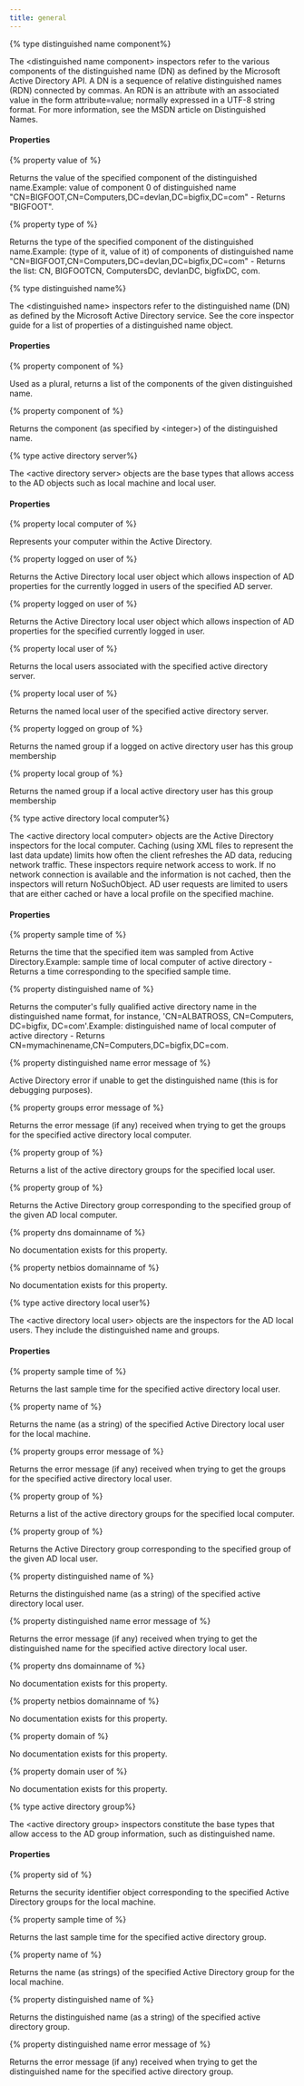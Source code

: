 ```yaml
---
title: general
---
```


{% type distinguished name component%}

The &lt;distinguished name component&gt; inspectors refer to the various components of the distinguished name (DN) as defined by the Microsoft Active Directory API. A DN is a sequence of relative distinguished names (RDN) connected by commas. An RDN is an attribute with an associated value in the form attribute=value; normally expressed in a UTF-8 string format. For more information, see the MSDN article on Distinguished Names.

#### Properties

{% property value of <distinguished name component> %}

Returns the value of the specified component of the distinguished name.Example: value of component 0 of distinguished name &quot;CN=BIGFOOT,CN=Computers,DC=devlan,DC=bigfix,DC=com&quot; - Returns &quot;BIGFOOT&quot;.

{% property type of <distinguished name component> %}

Returns the type of the specified component of the distinguished name.Example: (type of it, value of it) of components of distinguished name &quot;CN=BIGFOOT,CN=Computers,DC=devlan,DC=bigfix,DC=com&quot; - Returns the list: CN, BIGFOOTCN, ComputersDC, devlanDC, bigfixDC, com.

{% type distinguished name%}

The &lt;distinguished name&gt; inspectors refer to the distinguished name (DN) as defined by the Microsoft Active Directory service. See the core inspector guide for a list of properties of a distinguished name object. 

#### Properties

{% property component of <distinguished name> %}

Used as a plural, returns a list of the components of the given distinguished name.

{% property component <integer> of <distinguished name> %}

Returns the component (as specified by &lt;integer&gt;) of the distinguished name.

{% type active directory server%}

The &lt;active directory server&gt; objects are the base types that allows access to the AD objects such as local machine and local user.

#### Properties

{% property local computer of <active directory server> %}

Represents your computer within the Active Directory.

{% property logged on user of <active directory server> %}

Returns the Active Directory local user object which allows inspection of AD properties for the currently logged in users of the specified AD server.

{% property logged on user <string> of <active directory server> %}

Returns the Active Directory local user object which allows inspection of AD properties for the specified currently logged in user.

{% property local user of <active directory server> %}

Returns the local users associated with the specified active directory server.

{% property local user <string> of <active directory server> %}

Returns the named local user of the specified active directory server.

{% property logged on group <string> of <active directory server> %}

Returns the named group if a logged on active directory user has this group membership

{% property local group <string> of <active directory server> %}

Returns the named group if a local active directory user has this group membership

{% type active directory local computer%}

The &lt;active directory local computer&gt; objects are the Active Directory inspectors for the local computer. Caching (using XML files to represent the last data update) limits how often the client refreshes the AD data, reducing network traffic. These inspectors require network access to work. If no network connection is available and the information is not cached, then the inspectors will return NoSuchObject. AD user requests are limited to users that are either cached or have a local profile on the specified machine.

#### Properties

{% property sample time of <active directory local computer> %}

Returns the time that the specified item was sampled from Active Directory.Example: sample time of local computer of active directory - Returns a time corresponding to the specified sample time.

{% property distinguished name of <active directory local computer> %}

Returns the computer&#39;s fully qualified active directory name in the distinguished name format, for instance, &#39;CN=ALBATROSS, CN=Computers, DC=bigfix, DC=com&#39;.Example: distinguished name of local computer of active directory - Returns CN=mymachinename,CN=Computers,DC=bigfix,DC=com.

{% property distinguished name error message of <active directory local computer> %}

Active Directory error if unable to get the distinguished name (this is for debugging purposes).

{% property groups error message of <active directory local computer> %}

Returns the error message (if any) received when trying to get the groups for the specified active directory local computer.

{% property group of <active directory local computer> %}

Returns a list of the active directory groups for the specified local user.

{% property group <string> of <active directory local computer> %}

Returns the Active Directory group corresponding to the specified group of the given AD local computer.

{% property dns domainname of <active directory local computer> %}

No documentation exists for this property.

{% property netbios domainname of <active directory local computer> %}

No documentation exists for this property.

{% type active directory local user%}

The &lt;active directory local user&gt; objects are the inspectors for the AD local users. They include the distinguished name and groups.

#### Properties

{% property sample time of <active directory local user> %}

Returns the last sample time for the specified active directory local user.

{% property name of <active directory local user> %}

Returns the name (as a string) of the specified Active Directory local user for the local machine.

{% property groups error message of <active directory local user> %}

Returns the error message (if any) received when trying to get the groups for the specified active directory local user.

{% property group of <active directory local user> %}

Returns a list of the active directory groups for the specified local computer.

{% property group <string> of <active directory local user> %}

Returns the Active Directory group corresponding to the specified group of the given AD local user.

{% property distinguished name of <active directory local user> %}

Returns the distinguished name (as a string) of the specified active directory local user.

{% property distinguished name error message of <active directory local user> %}

Returns the error message (if any) received when trying to get the distinguished name for the specified active directory local user.

{% property dns domainname of <active directory local user> %}

No documentation exists for this property.

{% property netbios domainname of <active directory local user> %}

No documentation exists for this property.

{% property domain of <active directory local user> %}

No documentation exists for this property.

{% property domain user of <active directory local user> %}

No documentation exists for this property.

{% type active directory group%}

The &lt;active directory group&gt; inspectors constitute the base types that allow access to the AD group information, such as distinguished name.

#### Properties

{% property sid of <active directory group> %}

Returns the security identifier object corresponding to the specified Active Directory groups for the local machine.

{% property sample time of <active directory group> %}

Returns the last sample time for the specified active directory group.

{% property name of <active directory group> %}

Returns the name (as strings) of the specified Active Directory group for the local machine.

{% property distinguished name of <active directory group> %}

Returns the distinguished name (as a string) of the specified active directory group.

{% property distinguished name error message of <active directory group> %}

Returns the error message (if any) received when trying to get the distinguished name for the specified active directory group.

